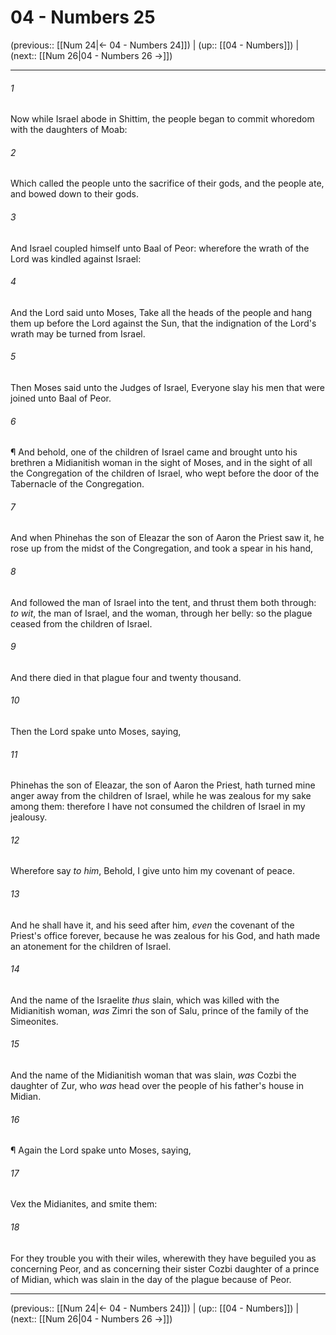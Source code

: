 # 04 - Numbers 25

(previous:: [[Num 24|← 04 - Numbers 24]]) | (up:: [[04 - Numbers]]) | (next:: [[Num 26|04 - Numbers 26 →]])

***


###### 1 
Now while Israel abode in Shittim, the people began to commit whoredom with the daughters of Moab: 

###### 2 
Which called the people unto the sacrifice of their gods, and the people ate, and bowed down to their gods. 

###### 3 
And Israel coupled himself unto Baal of Peor: wherefore the wrath of the Lord was kindled against Israel: 

###### 4 
And the Lord said unto Moses, Take all the heads of the people and hang them up before the Lord against the Sun, that the indignation of the Lord's wrath may be turned from Israel. 

###### 5 
Then Moses said unto the Judges of Israel, Everyone slay his men that were joined unto Baal of Peor. 

###### 6 
¶ And behold, one of the children of Israel came and brought unto his brethren a Midianitish woman in the sight of Moses, and in the sight of all the Congregation of the children of Israel, who wept before the door of the Tabernacle of the Congregation. 

###### 7 
And when Phinehas the son of Eleazar the son of Aaron the Priest saw it, he rose up from the midst of the Congregation, and took a spear in his hand, 

###### 8 
And followed the man of Israel into the tent, and thrust them both through: _to wit_, the man of Israel, and the woman, through her belly: so the plague ceased from the children of Israel. 

###### 9 
And there died in that plague four and twenty thousand. 

###### 10 
Then the Lord spake unto Moses, saying, 

###### 11 
Phinehas the son of Eleazar, the son of Aaron the Priest, hath turned mine anger away from the children of Israel, while he was zealous for my sake among them: therefore I have not consumed the children of Israel in my jealousy. 

###### 12 
Wherefore say _to him_, Behold, I give unto him my covenant of peace. 

###### 13 
And he shall have it, and his seed after him, _even_ the covenant of the Priest's office forever, because he was zealous for his God, and hath made an atonement for the children of Israel. 

###### 14 
And the name of the Israelite _thus_ slain, which was killed with the Midianitish woman, _was_ Zimri the son of Salu, prince of the family of the Simeonites. 

###### 15 
And the name of the Midianitish woman that was slain, _was_ Cozbi the daughter of Zur, who _was_ head over the people of his father's house in Midian. 

###### 16 
¶ Again the Lord spake unto Moses, saying, 

###### 17 
Vex the Midianites, and smite them: 

###### 18 
For they trouble you with their wiles, wherewith they have beguiled you as concerning Peor, and as concerning their sister Cozbi daughter of a prince of Midian, which was slain in the day of the plague because of Peor.

***

(previous:: [[Num 24|← 04 - Numbers 24]]) | (up:: [[04 - Numbers]]) | (next:: [[Num 26|04 - Numbers 26 →]])
